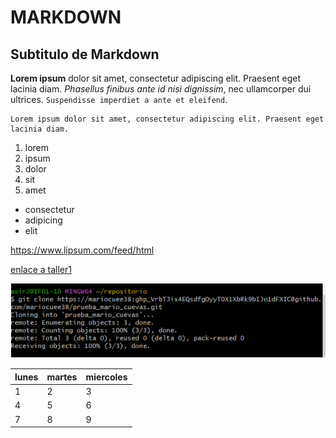 # MARKDOWN

## Subtitulo de Markdown

**Lorem ipsum** dolor sit amet, consectetur adipiscing elit. Praesent eget lacinia diam. *Phasellus finibus ante id nisi dignissim*, nec ullamcorper dui ultrices. `Suspendisse imperdiet a ante et eleifend`.

    Lorem ipsum dolor sit amet, consectetur adipiscing elit. Praesent eget lacinia diam. 

1. lorem
2. ipsum
3. dolor
4. sit
5. amet

- consectetur
- adipicing
- elit

<https://www.lipsum.com/feed/html>

[enlace a taller1](taller1.md)

![imagen](img/paso3.PNG)


| lunes | martes | miercoles |
|------|------|----------|
| 1    |  2   |  3   |
| 4    |  5   |  6   |
| 7    |  8   |  9   |
